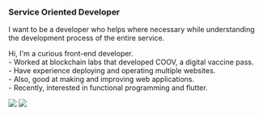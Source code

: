 <h3>Service Oriented Developer</h3>
<span>I want to be a developer who helps where necessary while understanding the development process of the entire service.</span>

<br/>

<span>Hi, I'm a curious front-end developer.</span><br/>
<span>- Worked at blockchain labs that developed COOV, a digital vaccine pass.</span><br/>
<span>- Have experience deploying and operating multiple websites.</span><br/>
<span>- Also, good at making and improving web applications.</span><br/>
<span>- Recently, interested in functional programming and flutter.</span>

<a href="https://www.linkedin.com/in/%EC%9B%90%EC%B0%AC-%EC%9D%B4-562681130/" target="_blank"><img src="https://img.shields.io/badge/WonChan Lee-0A66C2?style=flat-square&logo=LinkedIn&logoColor=white"/></a>
<a href="mailto:woody.front@gmail.com" target="_blank"><img src="https://img.shields.io/badge/woody.front@gmail.com-EA4335?style=flat-square&logo=Gmail&logoColor=white"/></a>

<!---
one-chance/one-chance is a ✨ special ✨ repository because its `README.md` (this file) appears on your GitHub profile.
You can click the Preview link to take a look at your changes.
--->
